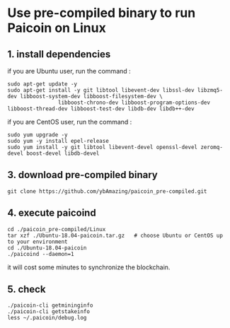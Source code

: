 # Use pre-compiled binary to run Paicoin on Linux

## 1. install dependencies
if you are Ubuntu user, run the command :
```
sudo apt-get update -y
sudo apt-get install -y git libtool libevent-dev libssl-dev libzmq5-dev libboost-system-dev libboost-filesystem-dev \
                libboost-chrono-dev libboost-program-options-dev libboost-thread-dev libboost-test-dev libdb-dev libdb++-dev
```
if you are CentOS user, run the command :
```
sudo yum upgrade -y
sudo yum -y install epel-release
sudo yum install -y git libtool libevent-devel openssl-devel zeromq-devel boost-devel libdb-devel
```

## 3. download pre-compiled binary
```
git clone https://github.com/ybAmazing/paicoin_pre-compiled.git
```

## 4. execute paicoind
```
cd ./paicoin_pre-compiled/Linux
tar xzf ./Ubuntu-18.04-paicoin.tar.gz   # choose Ubuntu or CentOS up to your environment
cd ./Ubuntu-18.04-paicoin
./paicoind --daemon=1
```
it will cost some minutes to synchronize the blockchain.

## 5. check
```
./paicoin-cli getmininginfo
./paicoin-cli getstakeinfo
less ~/.paicoin/debug.log
```
